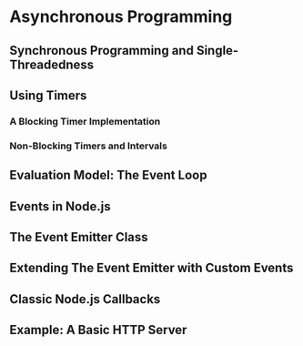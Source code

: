 # Asynchronous Programming

## Synchronous Programming and Single-Threadedness

## Using Timers

### A Blocking Timer Implementation

### Non-Blocking Timers and Intervals

## Evaluation Model: The Event Loop

## Events in Node.js

## The Event Emitter Class

## Extending The Event Emitter with Custom Events

## Classic Node.js Callbacks

## Example: A Basic HTTP Server

